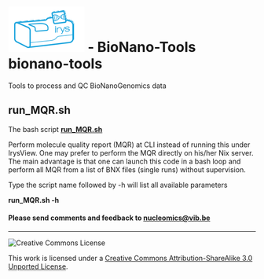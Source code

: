 ![ngstools](pictures/Irys_icon.png) - BioNano-Tools
bionano-tools
==========

Tools to process and QC BioNanoGenomics data

## **run_MQR.sh**

The bash script **[run_MQR.sh](qc-tools/run_MQR.sh)**

Perform molecule quality report (MQR) at CLI instead of running this under IrysView. One may prefer to perform the MQR directly on his/her Nix server. The main advantage is that one can launch this code in a bash loop and perform all MQR from a list of BNX files (single runs) without supervision.

Type the script name followed by -h will list all available parameters

**run_MQR.sh -h**

<h4>Please send comments and feedback to <a href="mailto:nucleomics@vib.be">nucleomics@vib.be</a></h4>

------------

![Creative Commons License](http://i.creativecommons.org/l/by-sa/3.0/88x31.png?raw=true)

This work is licensed under a [Creative Commons Attribution-ShareAlike 3.0 Unported License](http://creativecommons.org/licenses/by-sa/3.0/).
